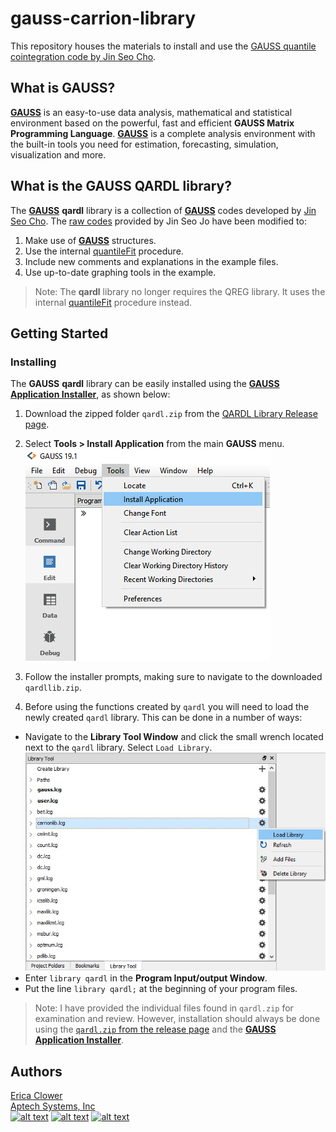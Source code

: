 # gauss-carrion-library
 This repository houses the materials to install and use the [GAUSS quantile cointegration code by Jin Seo Cho](https://web.yonsei.ac.kr/jinseocho/qardl.htm).

## What is GAUSS?
 [**GAUSS**](www.aptech.com) is an easy-to-use data analysis, mathematical and statistical environment based on the powerful, fast and efficient **GAUSS Matrix Programming Language**. [**GAUSS**](www.aptech.com) is a complete analysis environment with the built-in tools you need for estimation, forecasting, simulation, visualization and more.

 ## What is the GAUSS QARDL library?
 The [**GAUSS**](www.aptech.com) **qardl** library is a collection of [**GAUSS**](www.aptech.com) codes developed by [Jin Seo Cho](https://web.yonsei.ac.kr/jinseocho/qardl.htm). The [raw codes](https://web.yonsei.ac.kr/jinseocho/qardl.htm) provided by Jin Seo Jo have been modified to:
1. Make use of [**GAUSS**](www.aptech.com) structures.
2. Use the internal [quantileFit](https://docs.aptech.com/gauss/CR-quantilefit.html) procedure.
3. Include new comments and explanations in the example files.
4. Use up-to-date graphing tools in the example.

>Note: The **qardl** library no longer requires the QREG library. It uses the internal [quantileFit](https://docs.aptech.com/gauss/CR-quantilefit.html) procedure instead.

 ## Getting Started
 ### Installing
The **GAUSS** **qardl** library can be easily installed using the [**GAUSS Application Installer**](https://www.aptech.com/support/installation/using-the-applications-installer-wizard/), as shown below:

 1. Download the zipped folder `qardl.zip` from the [QARDL Library Release page](https://github.com/aptech/gauss-qardl/releases/tag/v0.1.0).
 2. Select **Tools > Install Application** from the main **GAUSS** menu.  
 ![install wizard](images/install_application.png)  

 3. Follow the installer prompts, making sure to navigate to the downloaded `qardllib.zip`.
 4. Before using the functions created by `qardl` you will need to load the newly created `qardl` library. This can be done in a number of ways:
   *   Navigate to the **Library Tool Window** and click the small wrench located next to the `qardl` library. Select `Load Library`.  
   ![load library](images/load_carrionlib.jpg)
   *  Enter `library qardl` in the **Program Input/output Window**.
   *  Put the line `library qardl;` at the beginning of your program files.

 >Note: I have provided the individual files found in `qardl.zip` for examination and review. However, installation should always be done using the [`qardl.zip` from the release page](https://github.com/aptech/gauss-carrion-library/releases) and the [**GAUSS Application Installer**](https://www.aptech.com/support/installation/using-the-applications-installer-wizard/).


 ## Authors
 [Erica Clower](mailto:erica@aptech.com)  
 [Aptech Systems, Inc](https://www.aptech.com/)  
 [![alt text][1.1]][1]
 [![alt text][2.1]][2]
 [![alt text][3.1]][3]

 <!-- links to social media icons -->
 [1.1]: https://www.aptech.com/wp-content/uploads/2019/02/fb.png (Visit Aptech Facebook)
 [2.1]: https://www.aptech.com/wp-content/uploads/2019/02/gh.png (Aptech Github)
 [3.1]: https://www.aptech.com/wp-content/uploads/2019/02/li.png (Find us on LinkedIn)

 <!-- links to your social media accounts -->
 [1]: https://www.facebook.com/GAUSSAptech/
 [2]: https://github.com/aptech
 [3]: https://linkedin.com/in/ericaclower
 <!-- Please don't remove this: Grab your social icons from https://github.com/carlsednaoui/gitsocial -->
